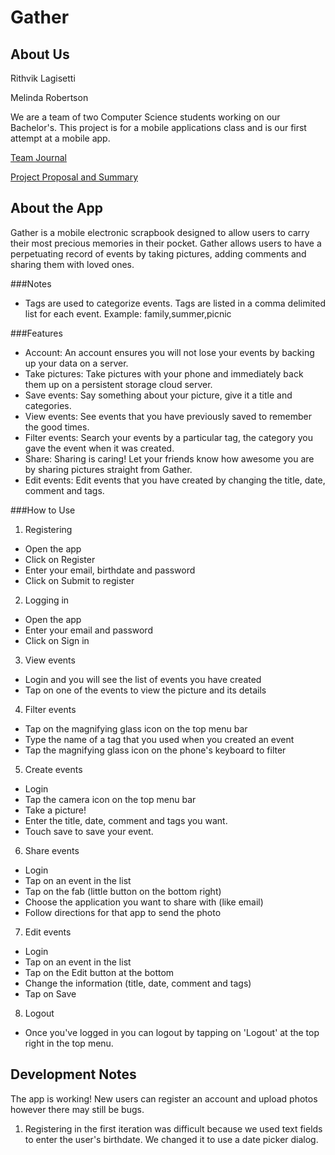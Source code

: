 # Gather

## About Us

Rithvik Lagisetti

Melinda Robertson

We are a team of two Computer Science students working on our Bachelor's. This project is for a mobile applications class and is our first attempt at a mobile app.

[Team Journal](https://docs.google.com/document/d/18NY9tPLbTxDZxDIRLnaimti-xDLj1KG39Kap7Xw8rKE/edit?usp=sharing)

[Project Proposal and Summary](https://docs.google.com/document/d/1gxBmpmG7IWXES7jd5yVbO8Ojqg-bZDBxOBDmKTWqzUs/edit?usp=sharing)

## About the App

Gather is a mobile electronic scrapbook designed to allow users to carry their most precious memories in their pocket. Gather allows users to have a perpetuating record of events by taking pictures, adding comments and sharing them with loved ones.

###Notes

* Tags are used to categorize events. Tags are listed in a comma delimited list for each event. Example: family,summer,picnic

###Features

* Account: An account ensures you will not lose your events by backing up your data on a server.
* Take pictures: Take pictures with your phone and immediately back them up on a persistent storage cloud server.
* Save events: Say something about your picture, give it a title and categories.
* View events: See events that you have previously saved to remember the good times.
* Filter events: Search your events by a particular tag, the category you gave the event when it was created.
* Share: Sharing is caring! Let your friends know how awesome you are by sharing pictures straight from Gather.
* Edit events: Edit events that you have created by changing the title, date, comment and tags.

###How to Use

1. Registering
  * Open the app
  * Click on Register
  * Enter your email, birthdate and password
  * Click on Submit to register
2. Logging in
  * Open the app
  * Enter your email and password
  * Click on Sign in
3. View events
  * Login and you will see the list of events you have created
  * Tap on one of the events to view the picture and its details
4. Filter events
  * Tap on the magnifying glass icon on the top menu bar
  * Type the name of a tag that you used when you created an event
  * Tap the magnifying glass icon on the phone's keyboard to filter
5. Create events
  * Login
  * Tap the camera icon on the top menu bar
  * Take a picture!
  * Enter the title, date, comment and tags you want.
  * Touch save to save your event.
6. Share events
  * Login
  * Tap on an event in the list
  * Tap on the fab (little button on the bottom right)
  * Choose the application you want to share with (like email)
  * Follow directions for that app to send the photo
7. Edit events
  * Login
  * Tap on an event in the list
  * Tap on the Edit button at the bottom
  * Change the information (title, date, comment and tags)
  * Tap on Save
8. Logout
  * Once you've logged in you can logout by tapping on 'Logout' at the top right in the top menu.

## Development Notes

The app is working! New users can register an account and upload photos however there may still be bugs.

1. Registering in the first iteration was difficult because we used text fields to enter the user's birthdate. We changed it to use a date picker dialog.
